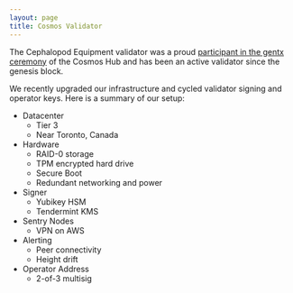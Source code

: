 ```yaml
---
layout: page
title: Cosmos Validator
---
```


The Cephalopod Equipment validator was a proud [participant in the gentx ceremony](https://github.com/cosmos/launch/blob/master/gentx/cec.json)
of the Cosmos Hub and has been an active validator since the genesis block.

We recently upgraded our infrastructure and cycled validator signing and
operator keys. Here is a summary of our setup:

- Datacenter
  - Tier 3
  - Near Toronto, Canada
- Hardware
  - RAID-0 storage
  - TPM encrypted hard drive
  - Secure Boot
  - Redundant networking and power
- Signer
  - Yubikey HSM
  - Tendermint KMS
- Sentry Nodes
  - VPN on AWS
- Alerting
  - Peer connectivity
  - Height drift
- Operator Address
  - 2-of-3 multisig

